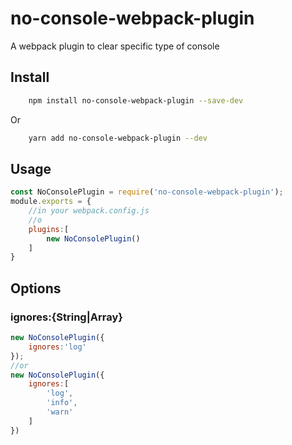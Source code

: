 # no-console-webpack-plugin
A webpack plugin to clear specific type of console
## Install
```bash
	npm install no-console-webpack-plugin --save-dev
```
Or
```bash
	yarn add no-console-webpack-plugin --dev
```
## Usage
```js
const NoConsolePlugin = require('no-console-webpack-plugin');
module.exports = {
	//in your webpack.config.js
	//o
	plugins:[
		new NoConsolePlugin()
	]
}
```

## Options

### ignores:{String|Array}  
```js
new NoConsolePlugin({
	ignores:'log'
});
//or
new NoConsolePlugin({
	ignores:[
		'log',
		'info',
		'warn'
	]
})
```